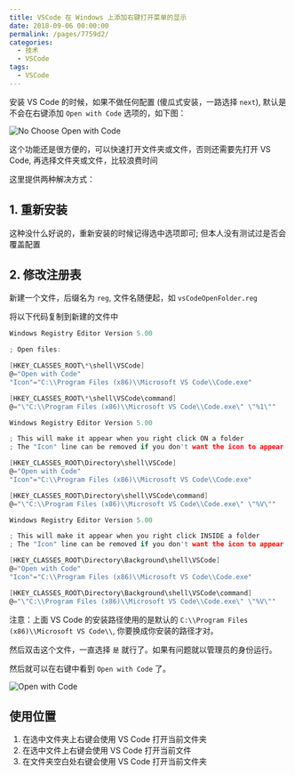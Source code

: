```yaml
---
title: VSCode 在 Windows 上添加右键打开菜单的显示
date: 2018-09-06 00:00:00
permalink: /pages/7759d2/
categories:
  - 技术
  - VSCode
tags:
  - VSCode
---
```


安装 VS Code 的时候，如果不做任何配置 (傻瓜式安装，一路选择 `next`), 默认是不会在右键添加 `Open with Code` 选项的，如下图：

![No Choose Open with Code](/img/vscode/015.png)

这个功能还是很方便的，可以快速打开文件夹或文件，否则还需要先打开 VS Code, 再选择文件夹或文件，比较浪费时间

这里提供两种解决方式：

## 1. 重新安装

这种没什么好说的，重新安装的时候记得选中选项即可; 但本人没有测试过是否会覆盖配置

## 2. 修改注册表

新建一个文件，后缀名为 `reg`, 文件名随便起，如 `vsCodeOpenFolder.reg`

将以下代码复制到新建的文件中

```c
Windows Registry Editor Version 5.00

; Open files:

[HKEY_CLASSES_ROOT\*\shell\VSCode]
@="Open with Code"
"Icon"="C:\\Program Files (x86)\\Microsoft VS Code\\Code.exe"

[HKEY_CLASSES_ROOT\*\shell\VSCode\command]
@="\"C:\\Program Files (x86)\\Microsoft VS Code\\Code.exe\" \"%1\""

Windows Registry Editor Version 5.00

; This will make it appear when you right click ON a folder
; The "Icon" line can be removed if you don't want the icon to appear

[HKEY_CLASSES_ROOT\Directory\shell\VSCode]
@="Open with Code"
"Icon"="C:\\Program Files (x86)\\Microsoft VS Code\\Code.exe"

[HKEY_CLASSES_ROOT\Directory\shell\VSCode\command]
@="\"C:\\Program Files (x86)\\Microsoft VS Code\\Code.exe\" \"%V\""

Windows Registry Editor Version 5.00

; This will make it appear when you right click INSIDE a folder
; The "Icon" line can be removed if you don't want the icon to appear

[HKEY_CLASSES_ROOT\Directory\Background\shell\VSCode]
@="Open with Code"
"Icon"="C:\\Program Files (x86)\\Microsoft VS Code\\Code.exe"

[HKEY_CLASSES_ROOT\Directory\Background\shell\VSCode\command]
@="\"C:\\Program Files (x86)\\Microsoft VS Code\\Code.exe\" \"%V\""
```

注意：上面 VS Code 的安装路径使用的是默认的  `C:\\Program Files (x86)\\Microsoft VS Code\\`, 你要换成你安装的路径才对。

然后双击这个文件，一直选择 `是` 就行了。如果有问题就以管理员的身份运行。

然后就可以在右键中看到 `Open with Code` 了。

![Open with Code](/img/vscode/016.png)

## 使用位置

1. 在选中文件夹上右键会使用 VS Code 打开当前文件夹
2. 在选中文件上右键会使用 VS Code 打开当前文件
3. 在文件夹空白处右键会使用 VS Code 打开当前文件夹
